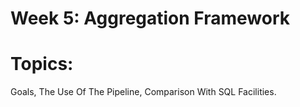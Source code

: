 Week 5: Aggregation Framework
=============================

# Topics:
Goals, The Use Of The Pipeline, Comparison With SQL Facilities.